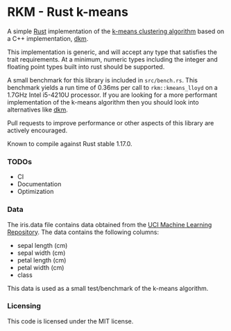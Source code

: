 # RKM - Rust k-means #

A simple [Rust](https://www.rust-lang.org) implementation of the [k-means clustering algorithm](http://en.wikipedia.org/wiki/K-means_clustering) based on a C++ implementation, [dkm](https://github.com/genbattle/dkm).

This implementation is generic, and will accept any type that satisfies the trait requirements. At a minimum, numeric types including the integer and floating point types built into rust should be supported.

A small benchmark for this library is included in `src/bench.rs`. This benchmark yields a run time of 0.36ms per call to `rkm::kmeans_lloyd` on a 1.7GHz Intel i5-4210U processor. If you are looking for a more performant implementation of the k-means algorithm then you should look into alternatives like [dkm](https://github.com/genbattle/dkm).

Pull requests to improve performance or other aspects of this library are actively encouraged.

Known to compile against Rust stable 1.17.0.

### TODOs ###
* CI
* Documentation
* Optimization

### Data ###
The iris.data file contains data obtained from the [UCI Machine Learning Repository](https://archive.ics.uci.edu/ml/datasets/Iris). The data contains the following columns:
 - sepal length (cm)
 - sepal width (cm)
 - petal length (cm)
 - petal width (cm)
 - class
 
 This data is used as a small test/benchmark of the k-means algorithm.

### Licensing ###
 This code is licensed under the MIT license.
